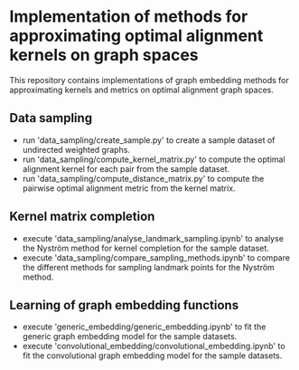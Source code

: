 # Implementation of methods for approximating optimal alignment kernels on graph spaces

This repository contains implementations of graph embedding methods for approximating kernels and metrics on optimal alignment graph spaces. 

## Data sampling
- run 'data_sampling/create_sample.py' to create a sample dataset of undirected weighted graphs.
- run 'data_sampling/compute_kernel_matrix.py' to compute the optimal alignment kernel for each pair from the sample dataset.
- run 'data_sampling/compute_distance_matrix.py' to compute the pairwise optimal alignment metric from the kernel matrix.

## Kernel matrix completion
- execute 'data_sampling/analyse_landmark_sampling.ipynb' to analyse the Nyström method for kernel completion for the sample dataset.
- execute 'data_sampling/compare_sampling_methods.ipynb' to compare the different methods for sampling landmark points for the Nyström method.

## Learning of graph embedding functions
- execute 'generic_embedding/generic_embedding.ipynb' to fit the generic graph embedding model for the sample datasets.
- execute 'convolutional_embedding/convolutional_embedding.ipynb' to fit the convolutional graph embedding model for the sample datasets.